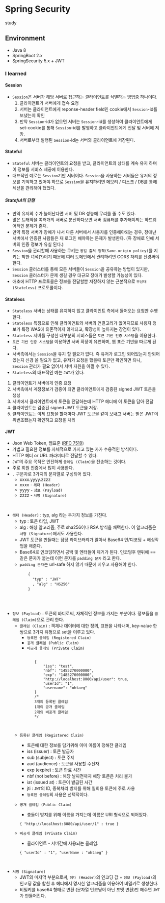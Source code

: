 # Spring Security
study

## Environment
- Java 8
- SpringBoot 2.x
- SpringSecurity 5.x  +  JWT


### I learned

#### Session
- `Session`은 서버가 해당 서버로 접근하는 클라이언트를 식별하는 방법중 하나이다.
    1. 클라이언트가 서버에게 접속 요청
    2. 서버는 클라이언트에게 reponse-header field인 cookie에서 `Session`-id를 보냈는지 확인
    3. 만약 `Session`-id가 없으면 서버는 `Session`-id를 생성하여 클라이언트에게 set-cookie를 통해 
    `Session`-id를 발행하고 클라이언트에게 전달 및 서버에 저장.
    4. 서버로부터 발행된 `Session`-id는 서버와 클라이언트에 저장된다.

#### Stateful 
- `Stateful` 서버는 클라이언트의 요청을 받고, 클라이언트의 상태를 계속 유지 하며 이 정보를 서비스 제공에 이용한다.
- 대표적인 예로는 `Session`기반 서버이다. `Session`을 사용하는 서버들은 유저의 정보를 기억하고 있어야 하므로
`Session`을 유지하려면 메모리 / 디스크 / DB를 통해 세션을 관리해야 했었다.

##### Stateful의 단점
- 만약 유저의 수가 늘어난다면 서버 및 DB 성능에 무리를 줄 수도 있다.
- 많은 트래픽을 여러개의 서버로 분산하다보면 서버 컴퓨터를 추가해야되는 하드웨어적인 문제가 존재.
- 만약 특정 서버가 장애가 나서 다른 서버에서 사용자를 인증해야되는 경우, 장애난 서버에서 인증된 사람들은
재 로그인 해야하는 문제가 발생한다. (즉 장애로 인해 서버의 인증 정보가 유실 된다.)
- `Session`을 관리할때 사용하는 쿠키는 `동일 출처 정책(Same-origin policy)`를 지키는
착한 녀석(?)이기 때문에 여러 도메인에서 관리하려면 CORS 처리를 신경써야 한다.
- `Session` 클러스터를 통해 모든 서버들이 `Session`을 공유하는 방법이 있지만, `Session` 클러스터가 문제 생길 경우
대규모 장애가 발생할 가능성이 있다.
- 애초에 HTTP 프로토콜은 정보를 전달할뿐 저장하지 않는 근본적으로 `무상태(Stateless)` 프로토콜이다.

#### Stateless
- `Stateless` 서버는 상태를 유지하지 않고 클라이언트 측에서 들어오는 요청만 수행한다.
- `Stateless` 특징으로 인해 클라이언트와 서버의 연결고리가 없어지므로 사용자 정보가 특정 WAS에 의존적이지 않게되고, 확장성이 높아지는 장점이 있다.
- `Stateless` 서버를 구성한 대부분의 서비스들은 `토큰 기반 인증 시스템`을 이용한다.
- `토큰 기반 인증 시스템`을 이용하면 서버 확장이 유연하며, 웹 표준 기반을 따르게 된다.
- 서버측에서는 `Session`을 유지 할 필요가 없다. 즉 유저가 로그인 되어있는지 안되어있는지 신경 쓸 필요가 없고, 유저가 요청을 했을때 토큰만 확인하면 되니, <br>
`Session` 관리가 필요 없어서 서버 자원을 아낄 수 있다.
- `Stateless`의 대표적인 예는 `JWT`가 있다.
1. 클라이언트가 서버에게 인증 요청
2. 서버측에서 계정정보가 검증이 되면 클라이언트에게 검증된 signed JWT 토큰을 생성
3. 서버에서 클라이언트에게 토큰을 전달하는데 HTTP 헤더에 이 토큰을 담아 전달
4. 클라이언트는 검증된 signed JWT 토큰을 저장.
5. 클라이언트는 이제 요청을 할때마다 JWT 토큰을 같이 보내고 서버는 받은 JWT이 위변조됐는지 확인하고 요청을 처리

#### JWT
- Json Web Token, 웹표준 ([RFC 7519](https://tools.ietf.org/html/rfc7519)) 
- 가볍고 필요한 정보를 자체적으로 가지고 있는 자가 수용적인 방식이다.
- HTTP 헤더 or URL 파라미터로 전달할 수 있다.
- `JWT`의 주요 목적은 안전하게 `클레임 (Claim)`을 전송하는 것이다.
- 주로 회원 인증에서 많이 사용한다.
- `.` 구분자로 3가지의 문자열로 구성되어 있다.
    - xxxx.yyyy.zzzz
    - xxxx - `헤더 (Header)`
    - yyyy - `정보 (Payload)`
    - zzzz - `서명 (Signature)`
    
<br>

- `헤더 (Header)` : typ, alg 라는 두가지 정보를 가진다.
    - typ : 토큰 타입, JWT
    - alg : 해싱 알고리즘, 주로 sha256이나 RSA 방식을 채택한다. 이 알고리즘은 `서명 (Signature)`에서도 사용한다.
    - JWT 토큰을 만들때는 담당 라이브러리가 알아서 Base64 인/디코딩 + 해싱작업을 해준다.
    - Base64로 인코딩하면서 공백 및 엔터들이 제거가 된다. 인코딩후 맨뒤에 == 같은 문자가 붙는데 이런 문자를 `padding 문자` 라고 한다.
    - `padding 문자`는 url-safe 하지 않기 때문에 지우고 사용해야 한다.
    <pre>
        <code>{</code>
        <code>  "typ" : "JWT"</code>
        <code>  , "alg" : "HS256"</code>
        <code>}</code>
    </pre>
       
<br>
 
- `정보 (Payload)` : 토큰의 바디로써, 자체적인 정보를 가지는 부분이다. 정보들을 `클레임 (Claim)`으로 관리 한다.
    - `클레임 (Claim)` : 객체나 데이터에 대한 정의, 표현을 나타내며, key-value 한쌍으로 3가지 유형으로 set을 이루고 있다.
        - `등록된 클레임 (Registered Claim)`
        - `공개 클레임 (Public Claim)`
        - `비공개 클레임 (Private Claim)`
    <pre>
        <code>
            {
                "iss": "test",
                "nbf": "1455270000000",
                "exp": "1485270000000",
                "http://localhost:8080/api/user": true,
                "userId": "1",
                "username": "ohtaeg"
            }
            /*
            3개의 등록된 클레임
            1개의 공개 클레임
            2개의 비공개 클레임
            */
        </code>
    </pre>
    - `등록된 클레임 (Registered Claim)`
        - 토큰에 대한 정보를 담기위해 이미 이름이 정해잔 클레임
        - iss (issuer) : 토큰 발급자
        - sub (subject) : 토큰 주제
        - aud (audience) : 토큰을 사용할 수신자
        - exp (expire) : 토큰 만료 시간
        - nbf (not before) : 해당 날짜전까지 해당 토큰은 처리 불가
        - iat (issued at) : 토큰이 발급된 시간
        - jti : `JWT`의 ID, 중복처리 방지를 위해 일회용 토큰에 주로 사용
        - `등록된 클레임`의 사용은 선택적이다.
    
    - `공개 클레임 (Public Claim)`
        - 충돌이 방지를 위해 이름을 가지는데 이름은 URI 형식으로 되어있다.
        <pre><code>{ "http://localhost:8080/api/user/1" : true }</code></pre> 
    
    - `비공개 클레임 (Private Claim)`
        - 클라이언트 - 서버간에 사용되는 클레임.
        <pre><code>{ "userId" : "1", "userName : "ohtaeg" }</code></pre>
          
<br>
  
- `서명 (Signature)`
    - JWT의 마지막 부분으로써, `헤더 (Header)`의 인코딩 값 + `정보 (Payload)`의 인코딩 값을 합친 후
    헤더에서 명시한 알고리즘을 이용하여 비밀키로 생성한다.
    - 비밀키를 base64 형태로 변환 (문자열 인코딩이 아닌 포맷 변환)만 해주면 `JWT`가 만들어진다.
